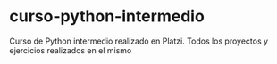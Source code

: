 # curso-python-intermedio
Curso de Python intermedio realizado en Platzi. Todos los proyectos y ejercicios realizados en el mismo

